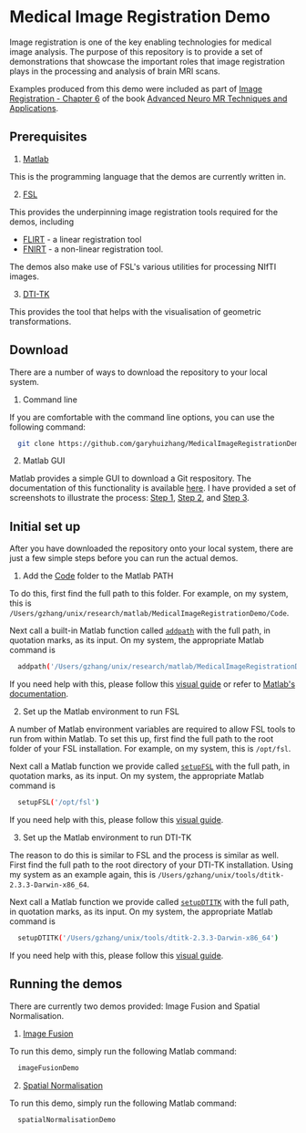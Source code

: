 # Medical Image Registration Demo

Image registration is one of the key enabling technologies for medical image analysis.  The purpose of this repository is to provide a set of demonstrations that showcase the important roles that image registration plays in the processing and analysis of brain MRI scans.

Examples produced from this demo were included as part of [Image Registration - Chapter 6](https://www.sciencedirect.com/science/article/pii/B9780128224793000154) of the book [Advanced Neuro MR Techniques and Applications](https://www.elsevier.com/books/advanced-neuro-mr-techniques-and-applications/choi/978-0-12-822479-3).

## Prerequisites

1. [Matlab](http://mathworks.com)

This is the programming language that the demos are currently written in.
 
2. [FSL](http://fsl.fmrib.ox.ac.uk)

This provides the underpinning image registration tools required for the demos, including
* [FLIRT](https://fsl.fmrib.ox.ac.uk/fsl/fslwiki/FLIRT) - a linear registration tool 
* [FNIRT](https://fsl.fmrib.ox.ac.uk/fsl/fslwiki/FNIRT) - a non-linear registration tool.

The demos also make use of FSL's various utilities for processing NIfTI images.

3. [DTI-TK](http://dti-tk.sf.net)

This provides the tool that helps with the visualisation of geometric transformations.

## Download

There are a number of ways to download the repository to your local system.

1. Command line

If you are comfortable with the command line options, you can use the following command:

```bash
  git clone https://github.com/garyhuizhang/MedicalImageRegistrationDemo.git
```

2. Matlab GUI

Matlab provides a simple GUI to download a Git respository. The documentation of this functionality is available [here](https://uk.mathworks.com/help/simulink/ug/clone-git-repository.html). I have provided a set of screenshots to illustrate the process: [Step 1](Help/matlabGitRetrieval1.png), [Step 2](Help/matlabGitRetrieval2.png), and [Step 3](Help/matlabGitRetrieval3.png).

## Initial set up

After you have downloaded the repository onto your local system, there are just a few simple steps before you can run the actual demos.

1. Add the [Code](Code) folder to the Matlab PATH

To do this, first find the full path to this folder. For example, on my system, this is `/Users/gzhang/unix/research/matlab/MedicalImageRegistrationDemo/Code`.

Next call a built-in Matlab function called [`addpath`](https://mathworks.com/help/matlab/ref/addpath.html) with the full path, in quotation marks, as its input.  On my system, the appropriate Matlab command is

```bash
  addpath('/Users/gzhang/unix/research/matlab/MedicalImageRegistrationDemo/Code')
```

If you need help with this, please follow this [visual guide](Help/CodeAdd2Path.png) or refer to [Matlab's documentation](https://mathworks.com/help/matlab/ref/addpath.html).

2. Set up the Matlab environment to run FSL

A number of Matlab environment variables are required to allow FSL tools to run from within Matlab. To set this up, first find the full path to the root folder of your FSL installation. For example, on my system, this is `/opt/fsl`.

Next call a Matlab function we provide called [`setupFSL`](Code/setupFSL.m) with the full path, in quotation marks, as its input. On my system, the appropriate Matlab command is

```bash
  setupFSL('/opt/fsl')
```

If you need help with this, please follow this [visual guide](Help/FSLsetup.png).

3. Set up the Matlab environment to run DTI-TK

The reason to do this is similar to FSL and the process is similar as well. First find the full path to the root directory of your DTI-TK installation. Using my system as an example again, this is `/Users/gzhang/unix/tools/dtitk-2.3.3-Darwin-x86_64`.

Next call a Matlab function we provide called [`setupDTITK`](Code/setupDTITK.m) with the full path, in quotation marks, as its input. On my system, the appropriate Matlab command is

```bash
  setupDTITK('/Users/gzhang/unix/tools/dtitk-2.3.3-Darwin-x86_64')
```

If you need help with this, please follow this [visual guide](Help/DTITKsetup.png).

## Running the demos

There are currently two demos provided: Image Fusion and Spatial Normalisation.

1. [Image Fusion](Code/imageFusionDemo.m)

To run this demo, simply run the following Matlab command:

```bash
  imageFusionDemo
```

2. [Spatial Normalisation](Code/spatialNormalisationDemo.m)

To run this demo, simply run the following Matlab command:

```bash
  spatialNormalisationDemo
```
